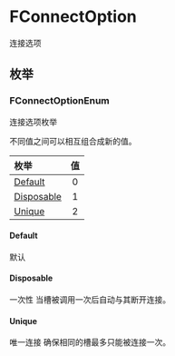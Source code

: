 # FConnectOption
连接选项

## 枚举

### FConnectOptionEnum
连接选项枚举

不同值之间可以相互组合成新的值。

|枚举|值|
|:-|:-:|
|[Default](#default)|0|
|[Disposable](#disposable)|1|
|[Unique](#unique)|2|

#### Default
默认

#### Disposable
一次性
当槽被调用一次后自动与其断开连接。

#### Unique
唯一连接
确保相同的槽最多只能被连接一次。
